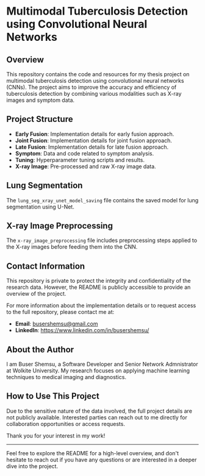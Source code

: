 # Multimodal Tuberculosis Detection using Convolutional Neural Networks

## Overview
This repository contains the code and resources for my thesis project on multimodal tuberculosis detection using convolutional neural networks (CNNs). The project aims to improve the accuracy and efficiency of tuberculosis detection by combining various modalities such as X-ray images and symptom data.

## Project Structure
- **Early Fusion**: Implementation details for early fusion approach.
- **Joint Fusion**: Implementation details for joint fusion approach.
- **Late Fusion**: Implementation details for late fusion approach.
- **Symptom**: Data and code related to symptom analysis.
- **Tuning**: Hyperparameter tuning scripts and results.
- **X-ray Image**: Pre-processed and raw X-ray image data.

## Lung Segmentation
The `lung_seg_xray_unet_model_saving` file contains the saved model for lung segmentation using U-Net.

## X-ray Image Preprocessing
The `x-ray_image_preprocessing` file includes preprocessing steps applied to the X-ray images before feeding them into the CNN.

## Contact Information
This repository is private to protect the integrity and confidentiality of the research data. However, the README is publicly accessible to provide an overview of the project.

For more information about the implementation details or to request access to the full repository, please contact me at:

- **Email**: busershemsu@gmail.com
- **LinkedIn**: https://www.linkedin.com/in/busershemsu/

## About the Author
I am Buser Shemsu, a Software Developer and Senior Network Admnistrator at Wolkite University. My research focuses on applying machine learning techniques to medical imaging and diagnostics.

## How to Use This Project
Due to the sensitive nature of the data involved, the full project details are not publicly available. Interested parties can reach out to me directly for collaboration opportunities or access requests.

Thank you for your interest in my work!

---

Feel free to explore the README for a high-level overview, and don't hesitate to reach out if you have any questions or are interested in a deeper dive into the project.
